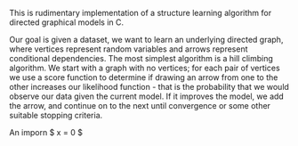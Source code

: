 This is rudimentary implementation of a structure learning algorithm for directed graphical models in C. 

Our goal is given a dataset, we want to learn an underlying directed graph, where vertices represent random variables and arrows represent conditional dependencies.
The most simplest algorithm is a hill climbing algorithm. We start with a graph with no vertices; for each pair of vertices we use a score function to determine if drawing an arrow from one 
to the other increases our likelihood function - that is the probability that we would observe our data given the current model. If it improves the model, we add the arrow, and continue on to the next until 
convergence or some other suitable stopping criteria. 

An imporn $ x = 0 $
